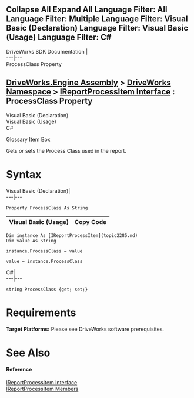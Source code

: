 Collapse All Expand All Language Filter: All  Language Filter: Multiple  Language Filter: Visual Basic (Declaration) Language Filter: Visual Basic (Usage) Language Filter: C#  
---  
DriveWorks SDK Documentation  |   
---|---  
ProcessClass Property   
  
[DriveWorks.Engine Assembly](topic2156.md) > [DriveWorks Namespace](topic2159.md) > [IReportProcessItem Interface](topic2285.md) : ProcessClass Property  
---  
  
Visual Basic (Declaration)    
Visual Basic (Usage)    
C# 

Glossary Item Box

Gets or sets the Process Class used in the report. 

# Syntax

Visual Basic (Declaration)|   
---|---  
      
    
    Property ProcessClass As String  
  
Visual Basic (Usage)| Copy Code  
---|---  
      
    
    Dim instance As [IReportProcessItem](topic2285.md)
    Dim value As String
     
    instance.ProcessClass = value
     
    value = instance.ProcessClass  
  
C#|   
---|---  
      
    
    string ProcessClass {get; set;}  
  
# Requirements

**Target Platforms:** Please see DriveWorks software prerequisites.

# See Also

#### Reference

[IReportProcessItem Interface](topic2285.md)   
[IReportProcessItem Members](topic2286.md)


